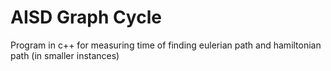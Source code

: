 # AISD Graph Cycle
Program in c++ for measuring time of finding eulerian path and hamiltonian path (in smaller instances)
